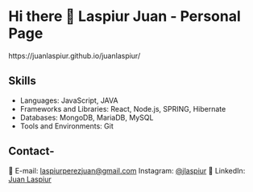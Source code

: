 
<h1>Hi there 👋 Laspiur Juan - Personal Page</h1>
https://juanlaspiur.github.io/juanlaspiur/

## Skills

- Languages: JavaScript, JAVA
- Frameworks and Libraries: React, Node.js, SPRING, Hibernate
- Databases: MongoDB, MariaDB, MySQL
- Tools and Environments: Git

## Contact-

📧 E-mail: [laspiurperezjuan@gmail.com](mailto:laspiurperezjuan@gmail.com)
 Instagram: [@jlaspiur](https://www.instagram.com/jlaspiur/)</li>
🔗 LinkedIn: [Juan Laspiur](https://www.linkedin.com/in/laspiurperezjuan/)

